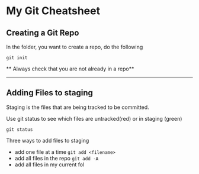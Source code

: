 # My Git Cheatsheet

## Creating a Git Repo

In the folder, you want to create a repo, do the following

```
git init
```

** Always check that you are not already in a repo** 

---

## Adding Files to staging

Staging is the files that are being tracked to be committed.

Use git status to see which files are untracked(red) or in staging (green)

```
git status
```

Three ways to add files to staging

- add one file at a time `git add <filename>`
- add all files in the repo `git add -A`
- add all files in my current fol